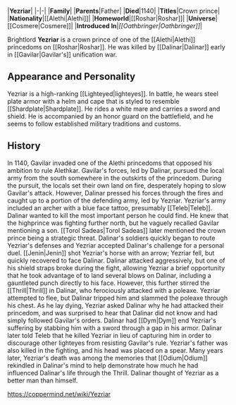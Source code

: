 |**Yezriar**|
|-|-|
|**Family**|
|**Parents**|Father|
|**Died**|1140|
|**Titles**|Crown prince|
|**Nationality**|[[Alethi\|Alethi]]|
|**Homeworld**|[[Roshar\|Roshar]]|
|**Universe**|[[Cosmere\|Cosmere]]|
|**Introduced In**|*[[Oathbringer\|Oathbringer]]*|

Brightlord **Yezriar** is a crown prince of one of the [[Alethi\|Alethi]] princedoms on [[Roshar\|Roshar]]. He was killed by [[Dalinar\|Dalinar]] early in [[Gavilar\|Gavilar's]] unification war.

## Appearance and Personality
Yezriar is a high-ranking [[Lighteyed\|lighteyes]]. In battle, he wears steel plate armor with a helm and cape that is styled to resemble [[Shardplate\|Shardplate]]. He rides a white mare and carries a sword and shield. He is accompanied by an honor guard on the battlefield, and he seems to follow established military traditions and customs.

## History
In 1140, Gavilar invaded one of the Alethi princedoms that opposed his ambition to rule Alethkar. Gavilar's forces, led by Dalinar, pursued the local army from the south somewhere in the outskirts of the princedom. During the pursuit, the locals set their own land on fire, desperately hoping to slow Gavilar's attack. However, Dalinar pressed his forces through the fires and caught up to a portion of the defending army, led by Yezriar. Yezriar's army included an archer with a blue face tattoo, presumably [[Teleb\|Teleb]].
Dalinar wanted to kill the most important person he could find. He knew that the highprince was fighting further north, but he vaguely recalled Gavilar mentioning a son. [[Torol Sadeas\|Torol Sadeas]] later mentioned the crown prince being a strategic threat. Dalinar's soldiers quickly began to route Yezriar's defenses and Yezriar accepted Dalinar's challenge for a personal duel. [[Jenin\|Jenin]] shot Yezriar's horse with an arrow; Yezriar fell, but quickly recovered to face Dalinar. Dalinar attacked aggressively, but one of his shield straps broke during the fight, allowing Yezriar a brief opportunity that he took advantage of to land several blows on Dalinar, including a gauntleted punch directly to his face. However, this further stirred the [[Thrill\|Thrill]] in Dalinar, who ferociously attacked with a poleaxe. Yezriar attempted to flee, but Dalinar tripped him and slammed the poleaxe through his chest.
As he lay dying, Yezriar asked Dalinar why he had attacked their princedom, and was surprised to hear that Dalinar did not know and had simply followed Gavilar's orders. Dalinar had [[Dym\|Dym]] end Yezriar's suffering by stabbing him with a sword through a gap in his armor. Dalinar later told Teleb that he killed Yezriar in lieu of capturing him in order to discourage other lighteyes from resisting Gavilar's rule. Yezriar's father was also killed in the fighting, and his head was placed on a spear.
Many years later, Yezriar's death was among the memories that [[Odium\|Odium]] rekindled in Dalinar's mind to help demonstrate how much he had influenced Dalinar's life through the Thrill. Dalinar thought of Yezriar as a better man than himself.



https://coppermind.net/wiki/Yezriar